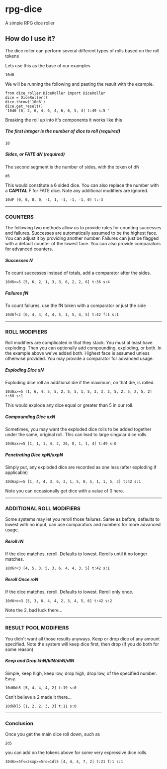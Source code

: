 # rpg-dice
A simple RPG dice roller


## How do I use it?
The dice roller can perform several different types of rolls based on the roll tokens

Lets use this as the base of our examples

```
10d6
```

We will be running the following and pasting the result with the example.

```
from dice_roller.DiceRoller import DiceRoller
dice = DiceRoller()
dice.throw('10d6')
dice.get_result()
'10d6 [6, 2, 6, 4, 6, 4, 6, 6, 5, 4] t:49 s:5 '

```

Breaking the roll up into it's components it works like this

##### The first integer is the number of dice to roll (required)

```
10
```

##### Sides, or FATE dN (required)
The second segment is the number of sides, with the token of dN

```
d6
```

This would constitute a 6 sided dice. You can also replace the number with a **CAPITAL** F for FATE 
dice. Note any additional modifiers are ignored.

```
10dF [0, 0, 0, 0, -1, 1, -1, -1, -1, 0] t:-3 
```

---

### COUNTERS
The following two methods allow us to provide rules for counting successes and failures. Successes are
automatically assumed to be the highest face. You can adjust it by providing another number. Failures
can just be flagged with a default counter of the lowest face. You can also provide comparators for
advanced counters.

##### Successes N
To count successes instead of totals, add a comparator after the sides.

```
10d6>=5 [5, 6, 2, 1, 3, 3, 6, 2, 2, 6] t:36 s:4
```

##### Failures fN
To count failures, use the fN token with a comparator or just the side

```
10d6f<2 [6, 4, 4, 4, 4, 5, 1, 5, 4, 5] t:42 f:1 s:1
```

---

### ROLL MODIFIERS
Roll modifiers are complicated in that they stack. You must at least have exploding. Then you can 
optionally add compounding, exploding, or both. In the example above we've added both. Highest face
is assumed unless otherwise provided.  You may provide a comparator for advanced usage.

##### Exploding Dice xN
Exploding dice roll an additional die if the maximum, on that die, is rolled.

```
10d6x>=5 [1, 6, 4, 5, 5, 2, 5, 5, 1, 5, 3, 3, 2, 5, 2, 5, 2, 5, 2] t:68 s:1
```

This would explode any dice equal or greater than 5 in our roll.

##### Compounding Dice xxN
Sometimes, you may want the exploded dice rolls to be added together under the same, original roll. 
This can lead to large singular dice rolls.

```
10d6xx>=5 [1, 1, 1, 4, 2, 26, 8, 1, 1, 4] t:49 s:0 
```

##### Penetrating Dice xpN/xxpN
Simply put, any exploded dice are recorded as one less (after exploding if applicable)

```
10d6xp>=5 [1, 4, 4, 3, 6, 3, 1, 5, 0, 5, 1, 1, 5, 3] t:42 s:1
```

Note you can occasionally get dice with a value of 0 here.

---

### ADDITIONAL ROLL MODIFIERS
Some systems may let you reroll those failures. Same as before, defaults to lowest with no input, can
use comparators and numbers for more advanced usage.

##### Reroll rN
If the dice matches, reroll. Defaults to lowest. Rerolls until it no longer matches.

```
10d6r<3 [4, 5, 3, 5, 3, 6, 4, 4, 3, 5] t:42 s:1 
```

##### Reroll Once roN
If the dice matches, reroll. Defaults to lowest. Reroll only once.

```
10d6ro<3 [5, 3, 6, 4, 4, 2, 3, 4, 5, 6] t:42 s:2
```

Note the 2, bad luck there...

---

### RESULT POOL MODIFIERS
You didn't want all those results anyways. Keep or drop dice of any amount specified. Note the 
system will keep dice first, then drop (if you do both for some reason)

##### Keep and Drop khN/klN/dhN/dlN
Simple, keep high, keep low, drop high, drop low, of the specified number. Easy.

```
10d6kh5 [5, 4, 4, 4, 2] t:19 s:0 
```
Can't believe a 2 made it there...

```
10d6kl5 [1, 2, 2, 3, 3] t:11 s:0
```

---

### Conclusion
Once you get the main dice roll down, such as

```
2d5
``` 

you can add on the tokens above for some very
expressive dice rolls.

```
10d6>=5f<=2xxp>=5ro=1dl5 [4, 4, 4, 7, 2] t:21 f:1 s:1
```
